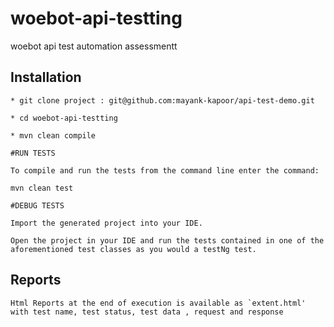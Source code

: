 # woebot-api-testting
woebot api test automation assessmentt

## Installation
 ```
* git clone project : git@github.com:mayank-kapoor/api-test-demo.git

* cd woebot-api-testting

* mvn clean compile

#RUN TESTS

To compile and run the tests from the command line enter the command:

mvn clean test

#DEBUG TESTS

Import the generated project into your IDE.

Open the project in your IDE and run the tests contained in one of the aforementioned test classes as you would a testNg test.

```

## Reports

```
Html Reports at the end of execution is available as `extent.html'
with test name, test status, test data , request and response
```